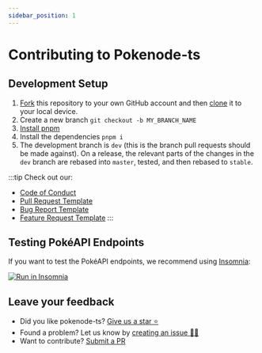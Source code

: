 ```yaml
---
sidebar_position: 1
---
```


# Contributing to Pokenode-ts

## Development Setup

1. [Fork](https://help.github.com/articles/fork-a-repo/) this repository to your own GitHub account and then [clone](https://help.github.com/articles/cloning-a-repository/) it to your local device.
2. Create a new branch `git checkout -b MY_BRANCH_NAME`
3. [Install pnpm](https://pnpm.io/pt/installation)
4. Install the dependencies `pnpm i`
5. The development branch is `dev` (this is the branch pull requests should be made against). On a release, the relevant parts of the changes in the `dev` branch are rebased into `master`, tested, and then rebased to `stable`.

:::tip
Check out our:

- [Code of Conduct](https://github.com/Gabb-c/pokenode-ts/blob/master/.github/CODE_OF_CONDUCT.md)
- [Pull Request Template](https://github.com/Gabb-c/pokenode-ts/blob/master/.github/pull_request_template.md)
- [Bug Report Template](https://github.com/Gabb-c/pokenode-ts/blob/master/.github/ISSUE_TEMPLATE/bug_report.yml)
- [Feature Request Template](https://github.com/Gabb-c/pokenode-ts/blob/master/.github/ISSUE_TEMPLATE/bug_report.yml)
  :::

## Testing PokéAPI Endpoints

If you want to test the PokéAPI endpoints, we recommend using [Insomnia](https://insomnia.rest/):

<div>
  <a href="https://insomnia.rest/run/?label=Pok%C3%A9API&uri=https%3A%2F%2Fraw.githubusercontent.com%2FGabb-c%2Fpokeapi-insomnia-collection%2Fmain%2Fpokeapi.json">
    <img alt="Run in Insomnia" src="https://img.shields.io/badge/Insomnia-5849be?style=for-the-badge&logo=Insomnia&logoColor=white&label=Run%20in&labelColor=black"/>
  </a>
</div>

## Leave your feedback

- Did you like pokenode-ts? [Give us a star ⭐](https://github.com/Gabb-c/pokenode-ts)
- Found a problem? Let us know by [creating an issue 🔎📑](https://github.com/Gabb-c/pokenode-ts/issues)
- Want to contribute? [Submit a PR](https://github.com/Gabb-c/pokenode-ts/pulls)
